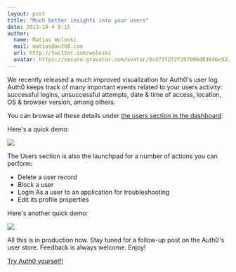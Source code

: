 ```yaml
---
layout: post
title: "Much better insights into your users"
date: 2013-10-4 8:15
author:
  name: Matias Woloski
  mail: matias@auth0.com
  url: http://twitter.com/woloski
  avatar: https://secure.gravatar.com/avatar/0cd73f2f2f39709bd03646e9225cc3d3?s=60
---
```



We recently released a much improved visualization for Auth0's user log. Auth0 keeps track of many important events related to your users activity: successful logins, unsuccessful attempts, date & time of access, location, OS & browser version, among others.

You can browse all these details under [the users section in the dashboard](https://app.auth0.com/#/users).

Here's a quick demo:

![](https://dl.dropboxusercontent.com/s/mtj2ytwetqjowys/user-details.gif)

<!-- more -->

The Users section is also the launchpad for a number of actions you can perform:

* Delete a user record
* Block a user
* Login As a user to an application for troubleshooting
* Edit its profile properties

Here's another quick demo:

![](https://dl.dropboxusercontent.com/u/21665105/user-actions.gif)

All this is in production now. Stay tuned for a follow-up post on the Auth0's user store.  Feedback is always welcome. Enjoy!

[Try Auth0 yourself!](https://auth0.com)
